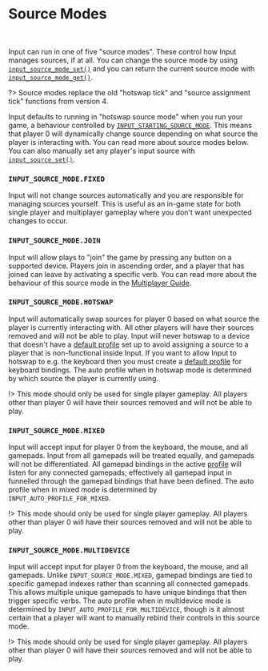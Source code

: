 # Source Modes

&nbsp;

Input can run in one of five "source modes". These control how Input manages sources, if at all. You can change the source mode by using [`input_source_mode_set()`](Functions-(Sources)?id=input_source_mode_setmode) and you can return the current source mode with [`input_source_mode_get()`](Functions-(Sources)?id=input_source_mode_get).

?> Source modes replace the old "hotswap tick" and "source assignment tick" functions from version 4.

Input defaults to running in "hotswap source mode" when you run your game, a behaviour controlled by [`INPUT_STARTING_SOURCE_MODE`](Configuration?id=source-modes). This means that player 0 will dynamically change source depending on what source the player is interacting with. You can read more about source modes below. You can also manually set any player's input source with [`input_source_set()`](Functions-(Sources)?id=input_source_setsource-playerindex-autoprofile).

### `INPUT_SOURCE_MODE.FIXED`

Input will not change sources automatically and you are responsible for managing sources yourself. This is useful as an in-game state for both single player and multiplayer gameplay where you don't want unexpected changes to occur. 

### `INPUT_SOURCE_MODE.JOIN`

Input will allow plays to "join" the game by pressing any button on a supported device. Players join in ascending order, and a player that has joined can leave by activating a specific verb. You can read more about the behaviour of this source mode in the [Multiplayer Guide](Multiplayer-Guide).

### `INPUT_SOURCE_MODE.HOTSWAP`

Input will automatically swap sources for player 0 based on what source the player is currently interacting with. All other players will have their sources removed and will not be able to play. Input will never hotswap to a device that doesn't have a [default profile](Profiles) set up to avoid assigning a source to a player that is non-functional inside Input. If you want to allow Input to hotswap to e.g. the keyboard then you must create a [default profile](Profiles) for keyboard bindings. The auto profile when in hotswap mode is determined by which source the player is currently using.

!> This mode should only be used for single player gameplay. All players other than player 0 will have their sources removed and will not be able to play.

### `INPUT_SOURCE_MODE.MIXED`

Input will accept input for player 0 from the keyboard, the mouse, and all gamepads. Input from all gamepads will be treated equally, and gamepads will not be differentiated. All gamepad bindings in the active [profile](Profiles) will listen for any connected gamepads; effectively all gamepad input in funnelled through the gamepad bindings that have been defined. The auto profile when in mixed mode is determined by `INPUT_AUTO_PROFILE_FOR_MIXED`.

!> This mode should only be used for single player gameplay. All players other than player 0 will have their sources removed and will not be able to play.

### `INPUT_SOURCE_MODE.MULTIDEVICE`

Input will accept input for player 0 from the keyboard, the mouse, and all gamepads. Unlike `INPUT_SOURCE_MODE.MIXED`, gamepad bindings are tied to specific gamepad indexes rather than scanning all connected gamepads. This allows multiple unique gamepads to have unique bindings that then trigger specific verbs. The auto profile when in multidevice mode is determined by `INPUT_AUTO_PROFILE_FOR_MULTIDEVICE`, though is it almost certain that a player will want to manually rebind their controls in this source mode.

!> This mode should only be used for single player gameplay. All players other than player 0 will have their sources removed and will not be able to play.
